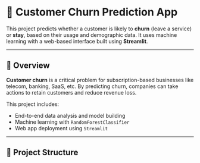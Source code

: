 # 🔮 Customer Churn Prediction App

This project predicts whether a customer is likely to **churn** (leave a service) or **stay**, based on their usage and demographic data. It uses machine learning with a web-based interface built using **Streamlit**.

---

## 📌 Overview

**Customer churn** is a critical problem for subscription-based businesses like telecom, banking, SaaS, etc. By predicting churn, companies can take actions to retain customers and reduce revenue loss.

This project includes:
- End-to-end data analysis and model building
- Machine learning with `RandomForestClassifier`
- Web app deployment using `Streamlit`

---

## 📁 Project Structure

